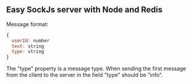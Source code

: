 ## Easy SockJs server with Node and Redis

Message format:
```javascript
{
  userId: number
  text: string
  type: string
}
```
The "type" property is a message type. When sending the first message from the client to the server in the field "type" should be "info". 
